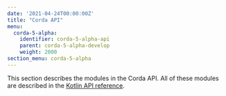 ```yaml
---
date: '2021-04-24T00:00:00Z'
title: "Corda API"
menu:
  corda-5-alpha:
    identifier: corda-5-alpha-api
    parent: corda-5-alpha-develop
    weight: 2000
section_menu: corda-5-alpha
---
```

This section describes the modules in the Corda API. All of these modules are described in the [Kotlin API reference](/en/api-ref/corda/5.0-alpha/kotlin/index.html).

